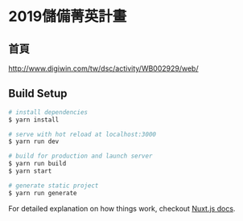 # 2019儲備菁英計畫

## 首頁
http://www.digiwin.com/tw/dsc/activity/WB002929/web/

## Build Setup

``` bash
# install dependencies
$ yarn install

# serve with hot reload at localhost:3000
$ yarn run dev

# build for production and launch server
$ yarn run build
$ yarn start

# generate static project
$ yarn run generate
```

For detailed explanation on how things work, checkout [Nuxt.js docs](https://nuxtjs.org).
